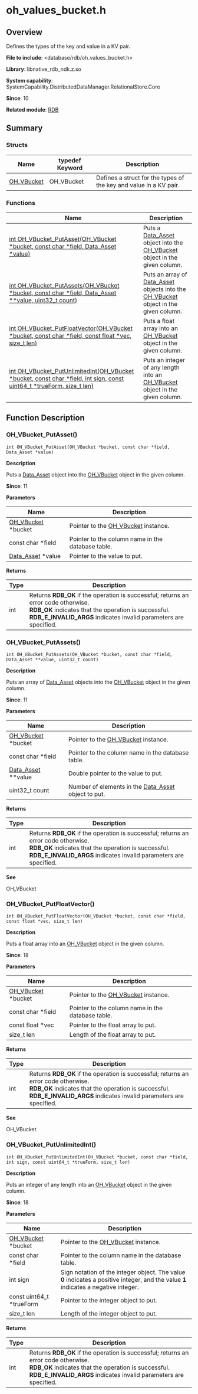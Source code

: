 # oh_values_bucket.h

## Overview

Defines the types of the key and value in a KV pair.

**File to include**: <database/rdb/oh_values_bucket.h>

**Library**: libnative_rdb_ndk.z.so

**System capability**: SystemCapability.DistributedDataManager.RelationalStore.Core

**Since**: 10

**Related module**: [RDB](capi-rdb.md)

## Summary

### Structs

| Name                            | typedef Keyword| Description                  |
| -------------------------------- | ------------- | ---------------------- |
| [OH_VBucket](capi-rdb-oh-vbucket.md) | OH_VBucket    | Defines a struct for the types of the key and value in a KV pair.|

### Functions

| Name                                                        | Description                                                        |
| ------------------------------------------------------------ | ------------------------------------------------------------ |
| [int OH_VBucket_PutAsset(OH_VBucket *bucket, const char *field, Data_Asset *value)](#oh_vbucket_putasset) | Puts a [Data_Asset](capi-rdb-data-asset.md) object into the [OH_VBucket](capi-rdb-oh-vbucket.md) object in the given column.|
| [int OH_VBucket_PutAssets(OH_VBucket *bucket, const char *field, Data_Asset **value, uint32_t count)](#oh_vbucket_putassets) | Puts an array of [Data_Asset](capi-rdb-data-asset.md) objects into the [OH_VBucket](capi-rdb-oh-vbucket.md) object in the given column.|
| [int OH_VBucket_PutFloatVector(OH_VBucket *bucket, const char *field, const float *vec, size_t len)](#oh_vbucket_putfloatvector) | Puts a float array into an [OH_VBucket](capi-rdb-oh-vbucket.md) object in the given column.|
| [int OH_VBucket_PutUnlimitedInt(OH_VBucket *bucket, const char *field, int sign, const uint64_t *trueForm, size_t len)](#oh_vbucket_putunlimitedint) | Puts an integer of any length into an [OH_VBucket](capi-rdb-oh-vbucket.md) object in the given column.|

## Function Description

### OH_VBucket_PutAsset()

```
int OH_VBucket_PutAsset(OH_VBucket *bucket, const char *field, Data_Asset *value)
```

**Description**

Puts a [Data_Asset](capi-rdb-data-asset.md) object into the [OH_VBucket](capi-rdb-oh-vbucket.md) object in the given column.

**Since**: 11


**Parameters**

| Name                                  | Description                                                |
| ---------------------------------------- | ---------------------------------------------------- |
| [OH_VBucket](capi-rdb-oh-vbucket.md) *bucket | Pointer to the [OH_VBucket](capi-rdb-oh-vbucket.md) instance.|
| const char *field                        | Pointer to the column name in the database table.                                  |
| [Data_Asset](capi-rdb-data-asset.md) *value  | Pointer to the value to put.                        |

**Returns**

| Type| Description                                                        |
| ---- | ------------------------------------------------------------ |
| int  | Returns **RDB_OK** if the operation is successful; returns an error code otherwise.<br>**RDB_OK** indicates that the operation is successful.<br>**RDB_E_INVALID_ARGS** indicates invalid parameters are specified.|

### OH_VBucket_PutAssets()

```
int OH_VBucket_PutAssets(OH_VBucket *bucket, const char *field, Data_Asset **value, uint32_t count)
```

**Description**

Puts an array of [Data_Asset](capi-rdb-data-asset.md) objects into the [OH_VBucket](capi-rdb-oh-vbucket.md) object in the given column.

**Since**: 11


**Parameters**

| Name                                  | Description                                                        |
| ---------------------------------------- | ------------------------------------------------------------ |
| [OH_VBucket](capi-rdb-oh-vbucket.md) *bucket | Pointer to the [OH_VBucket](capi-rdb-oh-vbucket.md) instance.        |
| const char *field                        | Pointer to the column name in the database table.                                          |
| [Data_Asset](capi-rdb-data-asset.md) **value | Double pointer to the value to put.                                |
| uint32_t count                           | Number of elements in the [Data_Asset](capi-rdb-data-asset.md) object to put.|

**Returns**

| Type| Description                                                        |
| ---- | ------------------------------------------------------------ |
| int  | Returns **RDB_OK** if the operation is successful; returns an error code otherwise.<br>**RDB_OK** indicates that the operation is successful.<br>**RDB_E_INVALID_ARGS** indicates invalid parameters are specified.|

**See**

OH_VBucket

### OH_VBucket_PutFloatVector()

```
int OH_VBucket_PutFloatVector(OH_VBucket *bucket, const char *field, const float *vec, size_t len)
```

**Description**

Puts a float array into an [OH_VBucket](capi-rdb-oh-vbucket.md) object in the given column.

**Since**: 18


**Parameters**

| Name                                  | Description                                                |
| ---------------------------------------- | ---------------------------------------------------- |
| [OH_VBucket](capi-rdb-oh-vbucket.md) *bucket | Pointer to the [OH_VBucket](capi-rdb-oh-vbucket.md) instance.|
| const char *field                        | Pointer to the column name in the database table.                                  |
| const float *vec                         | Pointer to the float array to put.                           |
| size_t len                               | Length of the float array to put.                               |

**Returns**

| Type| Description                                                        |
| ---- | ------------------------------------------------------------ |
| int  | Returns **RDB_OK** if the operation is successful; returns an error code otherwise.<br>**RDB_OK** indicates that the operation is successful.<br>**RDB_E_INVALID_ARGS** indicates invalid parameters are specified.|

**See**

OH_VBucket

### OH_VBucket_PutUnlimitedInt()

```
int OH_VBucket_PutUnlimitedInt(OH_VBucket *bucket, const char *field, int sign, const uint64_t *trueForm, size_t len)
```

**Description**

Puts an integer of any length into an [OH_VBucket](capi-rdb-oh-vbucket.md) object in the given column.

**Since**: 18


**Parameters**

| Name                                  | Description                                                  |
| ---------------------------------------- | ------------------------------------------------------ |
| [OH_VBucket](capi-rdb-oh-vbucket.md) *bucket | Pointer to the [OH_VBucket](capi-rdb-oh-vbucket.md) instance.  |
| const char *field                        | Pointer to the column name in the database table.                                    |
| int sign                                 | Sign notation of the integer object. The value **0** indicates a positive integer, and the value **1** indicates a negative integer.|
| const uint64_t *trueForm                 | Pointer to the integer object to put.                          |
| size_t len                               | Length of the integer object to put.                                  |

**Returns**

| Type| Description                                                        |
| ---- | ------------------------------------------------------------ |
| int  | Returns **RDB_OK** if the operation is successful; returns an error code otherwise.<br>**RDB_OK** indicates that the operation is successful.<br>**RDB_E_INVALID_ARGS** indicates invalid parameters are specified.|
